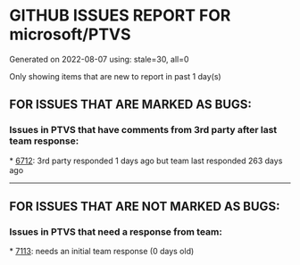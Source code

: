 
# GITHUB ISSUES REPORT FOR microsoft/PTVS


Generated on 2022-08-07 using: stale=30, all=0


Only showing items that are new to report in past 1 day(s)


## FOR ISSUES THAT ARE MARKED AS BUGS:


### Issues in PTVS that have comments from 3rd party after last team response:


\* [6712](https://github.com/microsoft/PTVS/issues/6712 "The option &quot;Python/Native Debugging&quot; is missing."): 3rd party responded 1 days ago but team last responded 263 days ago

---

## FOR ISSUES THAT ARE NOT MARKED AS BUGS:


### Issues in PTVS that need a response from team:


\* [7113](https://github.com/microsoft/PTVS/issues/7113 "Autocomplete with custom module for embedded python"): needs an initial team response (0 days old)
